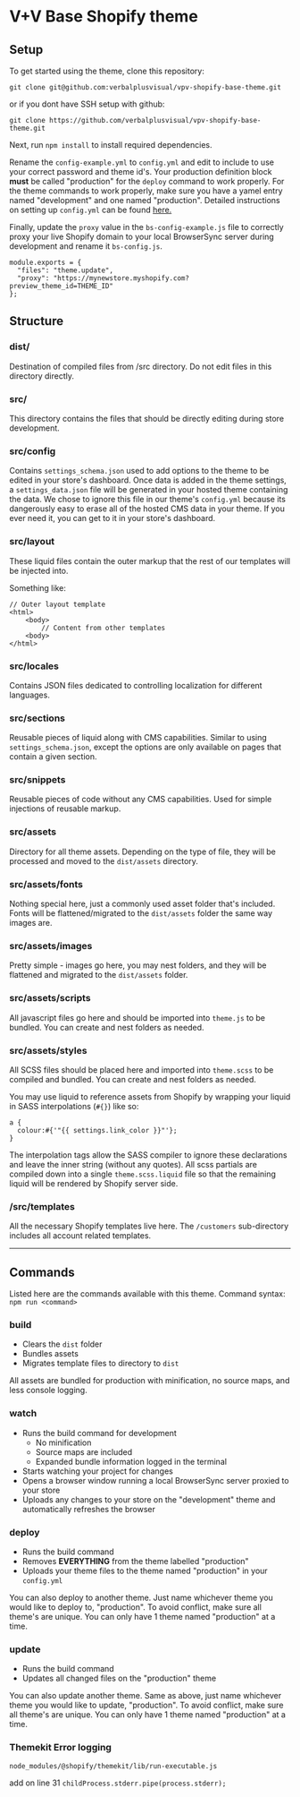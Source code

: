 # V+V Base Shopify theme

## Setup

To get started using the theme, clone this repository:

`git clone git@github.com:verbalplusvisual/vpv-shopify-base-theme.git`

or if you dont have SSH setup with github:

`git clone https://github.com/verbalplusvisual/vpv-shopify-base-theme.git`

Next, run `npm install` to install required dependencies.

Rename the `config-example.yml` to `config.yml` and edit to include to use your correct password and theme id's. Your production definition block **must** be called "production" for the `deploy` command to work properly. For the theme commands to work properly, make sure you have a yamel entry named "development" and one named "production". Detailed instructions on setting up `config.yml` can be found [here.](https://shopify.github.io/themekit/configuration)

Finally, update the `proxy` value in the `bs-config-example.js` file to correctly proxy your live Shopify domain to your local BrowserSync server during development and rename it `bs-config.js`.

```
module.exports = {
  "files": "theme.update",
  "proxy": "https://mynewstore.myshopify.com?preview_theme_id=THEME_ID"
};
```

## Structure

### dist/
Destination of compiled files from /src directory. Do not edit files in this directory directly.

### src/
This directory contains the files that should be directly editing during store development.

### src/config
Contains `settings_schema.json` used to add options to the theme to be edited in your store's dashboard. Once data is added in the theme settings, a `settings_data.json` file will be generated in your hosted theme containing the data. We chose to ignore this file in our theme's `config.yml` because its dangerously easy to erase all of the hosted CMS data in your theme. If you ever need it, you can get to it in your store's dashboard.

### src/layout
These liquid files contain the outer markup that the rest of our templates will be injected into.

Something like:

```
// Outer layout template
<html>
    <body>
        // Content from other templates
    <body>
</html>
```

### src/locales
Contains JSON files dedicated to controlling localization for different languages.

### src/sections
Reusable pieces of liquid along with CMS capabilities. Similar to using `settings_schema.json`, except the options are only available on pages that contain a given section.

### src/snippets
Reusable pieces of code without any CMS capabilities. Used for simple injections of reusable markup.

### src/assets
Directory for all theme assets. Depending on the type of file, they will be processed and moved to the `dist/assets` directory.

### src/assets/fonts
Nothing special here, just a commonly used asset folder that's included. Fonts will be flattened/migrated to the `dist/assets` folder the same way images are.

### src/assets/images
Pretty simple - images go here, you may nest folders, and they will be flattened and migrated to the `dist/assets` folder.

### src/assets/scripts
All javascript files go here and should be imported into `theme.js` to be bundled. You can create and nest folders as needed.

### src/assets/styles
All SCSS files should be placed here and imported into `theme.scss` to be compiled and bundled. You can create and nest folders as needed.

You may use liquid to reference assets from Shopify by wrapping your liquid in SASS interpolations (`#{}`) like so:

```
a {
  colour:#{'"{{ settings.link_color }}"'};
}
```

The interpolation tags allow the SASS compiler to ignore these declarations and leave the inner string (without any quotes). All scss partials are compiled down into a single `theme.scss.liquid` file so that the remaining liquid will be rendered by Shopify server side.

### /src/templates
All the necessary Shopify templates live here. The `/customers` sub-directory includes all account related templates.

***

## Commands
Listed here are the commands available with this theme. Command syntax: `npm run <command>`

### build
- Clears the `dist` folder
- Bundles assets
- Migrates template files to directory to `dist`

All assets are bundled for production with minification, no source maps, and less console logging.

### watch
- Runs the build command for development
    - No minification
    - Source maps are included
    - Expanded bundle information logged in the terminal
- Starts watching your project for changes
- Opens a browser window running a local BrowserSync server proxied to your store
- Uploads any changes to your store on the "development" theme and automatically refreshes the browser

### deploy
- Runs the build command
- Removes **EVERYTHING** from the theme labelled "production"
- Uploads your theme files to the theme named "production" in your `config.yml`

You can also deploy to another theme. Just name whichever theme you would like to deploy to, "production". To avoid conflict, make sure all theme's are unique. You can only have 1 theme named "production" at a time.

### update
- Runs the build command
- Updates all changed files on the "production" theme

You can also update another theme. Same as above, just name whichever theme you would like to update, "production". To avoid conflict, make sure all theme's are unique. You can only have 1 theme named "production" at a time.


### Themekit Error logging

`node_modules/@shopify/themekit/lib/run-executable.js`

add on line 31
`childProcess.stderr.pipe(process.stderr);`